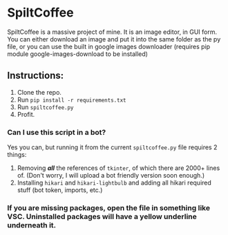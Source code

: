 # SpiltCoffee
SpiltCoffee is a massive project of mine. It is an image editor, in GUI form. You can either download an image and put it into the same folder as the py file, or you can use the built in google images downloader (requires pip module google-images-download to be installed)
 
## Instructions:
1. Clone the repo.
2. Run ```pip install -r requirements.txt```
3. Run ```spiltcoffee.py```
4. Profit.

### Can I use this script in a bot?
Yes you can, but running it from the current ```spiltcoffee.py``` file requires 2 things: 

1. Removing **_all_** the references of ```tkinter```, of which there are 2000+ lines of. (Don't worry, I will upload a bot friendly version soon enough.)
2. Installing ```hikari``` and ```hikari-lightbulb``` and adding all hikari required stuff (bot token, imports, etc.)

### If you are missing packages, open the file in something like VSC. Uninstalled packages will have a yellow underline underneath it.
